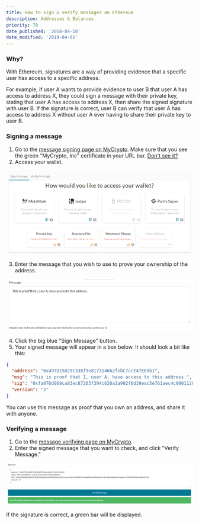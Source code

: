 ```yaml
---
title: How to sign & verify messages on Ethereum
description: Addresses & Balances
priority: 70
date_published: '2018-04-18'
date_modified: '2019-04-01'
---
```


### Why?

With Ethereum, signatures are a way of providing evidence that a specific user has access to a specific address.

For example, if user A wants to provide evidence to user B that user A has access to address X, they could sign a message with their private key, stating that user A has access to address X, then share the signed signature with user B. If the signature is correct, user B can verify that user A has access to address X without user A ever having to share their private key to user B.

### Signing a message

1. Go to the [message signing page on MyCrypto](https://mycrypto.com/sign-and-verify-message/sign). Make sure that you see the green "MyCrypto, Inc" certificate in your URL bar. [Don't see it?](/troubleshooting/cannot-see-the-extended-validation-certificate)
2. Access your wallet.

![](../../assets/how-to/getting-started/how-to-sign-and-verify-messages-on-ethereum/accessing-wallet.png)

3. Enter the message that you wish to use to prove your ownership of the address.

![](../../assets/how-to/getting-started/how-to-sign-and-verify-messages-on-ethereum/signing-message.png)

4. Click the big blue "Sign Message" button.
5. Your signed message will appear in a box below. It should look a bit like this:

```json
{
  "address": "0x497D15829C338f9e817314662febC7ccE47E69b1",
  "msg": "This is proof that I, user A, have access to this address.",
  "sig": "0xfa076d068ca83ec87203f394c630a1a992f0d39eac5e761aec4c90011204f0b776adf698fe3d626dfd4e7c6ef1f89adb4b9831adaeac72dd19093381265b45471b",
  "version": "2"
}
```

You can use this message as proof that you own an address, and share it with anyone.

### Verifying a message

1. Go to the [message verifying page on MyCrypto](https://mycrypto.com/sign-and-verify-message/verify).
2. Enter the signed message that you want to check, and click "Verify Message."

![](../../assets/how-to/getting-started/how-to-sign-and-verify-messages-on-ethereum/verifying-message.png)

If the signature is correct, a green bar will be displayed.
